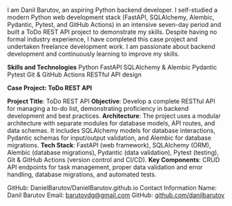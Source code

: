 I am Danil Barutov, an aspiring Python backend developer. I self-studied a modern Python web development stack (FastAPI, SQLAlchemy, Alembic, Pydantic, Pytest, and GitHub Actions) in an intensive seven-day period and built a ToDo REST API project to demonstrate my skills. Despite having no formal industry experience, I have completed this case project and undertaken freelance development work. I am passionate about backend development and continuously learning to improve my skills.

**Skills and Technologies**
Python
FastAPI
SQLAlchemy & Alembic
Pydantic
Pytest
Git & GitHub Actions
RESTful API design

**Case Project: ToDo REST API**

**Project Title**: ToDo REST API
**Objective**: Develop a complete RESTful API for managing a to-do list, demonstrating proficiency in backend development and best practices.
**Architecture**: The project uses a modular architecture with separate modules for database models, API routes, and data schemas. It includes SQLAlchemy models for database interactions, Pydantic schemas for input/output validation, and Alembic for database migrations.
**Tech Stack**: FastAPI (web framework), SQLAlchemy (ORM), Alembic (database migrations), Pydantic (data validation), Pytest (testing), Git & GitHub Actions (version control and CI/CD).
**Key Components**: CRUD API endpoints for task management, proper data validation and error handling, database migrations, and automated tests.

GitHub: DanielBarutov/DanielBarutov.github.io
Contact Information
Name: Danil Barutov
Email: barutovdg@gmail.com
GitHub: [github.com/danilbarutov](https://github.com/DanielBarutov)
